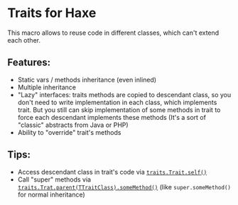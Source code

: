 Traits for Haxe
===========

This macro allows to reuse code in different classes, which can't extend each other.

Features:
----
* Static vars / methods inheritance (even inlined)
* Multiple inheritance
* "Lazy" interfaces: traits methods are copied to descendant class, so you don't need to write implementation in each class, which implements trait. But you still can skip implementation of some methods in trait to force each descendant implements these methods (It's a sort of "classic" abstracts from Java or PHP)
* Ability to "override" trait's methods


Tips:
----
* Access descendant class in trait's code via [`traits.Trait.self()`](https://github.com/RealyUniqueName/haxe-traits/blob/master/examples/all_in_one/people/jobs/TChef.hx#L21)
* Call "super" methods via [`traits.Trat.parent(TTraitClass).someMethod()`](https://github.com/RealyUniqueName/haxe-traits/blob/master/examples/all_in_one/people/Jack.hx#L44) (like `super.someMethod()` for normal inheritance)

